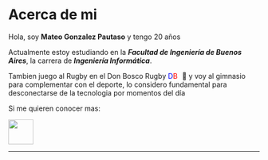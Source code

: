 <h1> Acerca de mi </h1>

Hola, soy __Mateo Gonzalez Pautaso__ y tengo 20 años

Actualmente estoy estudiando en la _**Facultad de Ingeniería de Buenos Aires**_, la carrera de _**Ingeniería Informática**_.

Tambien juego al Rugby en el Don Bosco Rugby <span style="color:blue">D</span><span style="color:red">B</span><span style="color:white">R</span>🏈 y voy al gimnasio para complementar con el deporte, lo considero fundamental para desconectarse de la tecnologia por momentos del día

Si me quieren conocer mas:

[<img src="https://seeklogo.com/images/I/instagram-new-2016-glyph-logo-84CB825424-seeklogo.com.png" width=50>](https://www.instagram.com/mate.gp/?hl=es-la)

 ---
